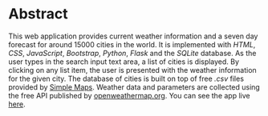 # Abstract

This web application provides current weather information and a seven day forecast for around 15000 cities in the world. It is implemented with  _HTML_, _CSS_, _JavaScript_, _Bootstrap_, _Python_, _Flask_ and the _SQLite_ database. As the user types in the  search input text area, a list of cities is displayed. By clicking on any list item, the user is presented with the weather information for the given city.  The database of cities is built on top of free _.csv_ files provided by [Simple Maps](https://simplemaps.com/data/world-cities). Weather data and parameters are collected using the free API published  by [openweathermap.org](https://openweathermap.org/api).
You can see the app live [here](https://city-7d-weather.herokuapp.com/).  

